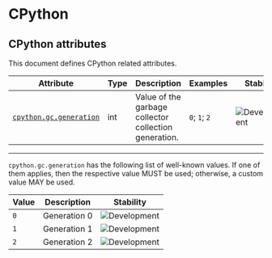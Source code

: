 <!-- NOTE: THIS FILE IS AUTOGENERATED. DO NOT EDIT BY HAND. -->
<!-- see templates/registry/markdown/attribute_namespace.md.j2 -->

# CPython

## CPython attributes

This document defines CPython related attributes.

| Attribute | Type | Description | Examples | Stability |
|---|---|---|---|---|
| <a id="cpython-gc-generation" href="#cpython-gc-generation">`cpython.gc.generation`</a> | int | Value of the garbage collector collection generation. | `0`; `1`; `2` | ![Development](https://img.shields.io/badge/-development-blue) |

---

`cpython.gc.generation` has the following list of well-known values. If one of them applies, then the respective value MUST be used; otherwise, a custom value MAY be used.

| Value  | Description | Stability |
|---|---|---|
| `0` | Generation 0 | ![Development](https://img.shields.io/badge/-development-blue) |
| `1` | Generation 1 | ![Development](https://img.shields.io/badge/-development-blue) |
| `2` | Generation 2 | ![Development](https://img.shields.io/badge/-development-blue) |
